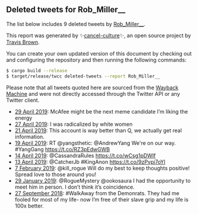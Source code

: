 ## Deleted tweets for Rob_Miller__

The list below includes 9 deleted tweets by
[Rob_Miller__](https://twitter.com/Rob_Miller__).



This report was generated by ✨[cancel-culture](https://github.com/travisbrown/cancel-culture)✨,
an open source project by [Travis Brown](https://twitter.com/travisbrown).

You can create your own updated version of this document by checking out and configuring the
repository and then running the following commands:

```bash
$ cargo build --release
$ target/release/twcc deleted-tweets --report Rob_Miller__
```

Please note that all tweets quoted here are sourced from the
[Wayback Machine](https://web.archive.org) and were not directly accessed through the Twitter API or
any Twitter client.

* [29 April 2019](https://web.archive.org/web/20190429172854/https://twitter.com/Rob_Miller__/status/1122915676337917952): McAfee might be the next meme candidate I’m liking the energy <!--1122915676337917952-->
* [27 April 2019](https://web.archive.org/web/20190427184342/https://twitter.com/Rob_Miller__/status/1122209724659838977): I was radicalized by white women <!--1122209724659838977-->
* [21 April 2019](https://web.archive.org/web/20190422045603/https://twitter.com/Rob_Miller__/status/1120098274046894081): This account is way better than Q, we actually get real information. <!--1120098274046894081-->
* [19 April 2019](https://web.archive.org/web/20190419130633/https://twitter.com/Rob_Miller__/status/1119225775130066945): RT @yangsthetic: @AndrewYang We're on our way.  #YangGang https://t.co/RZ3pEdwGWB <!--1119225775130066945-->
* [14 April 2019](https://web.archive.org/web/20190414191040/https://twitter.com/Rob_Miller__/status/1117505468782534657): @CassandraRules https://t.co/wCsg1pDWIf <!--1117505468782534657-->
* [13 April 2019](https://web.archive.org/web/20190413035045/https://twitter.com/Rob_Miller__/status/1116911576320217089): @CatcherJb #KingAnon https://t.co/9zPvpj7oYI <!--1116911576320217089-->
* [ 7 February 2019](https://web.archive.org/web/20190207163358/https://twitter.com/Rob_Miller__/status/1093548434798321664): @kill_rogue Will do my best to keep thoughts positive!  Spread love to those around you! <!--1093548434798321664-->
* [29 January 2019](https://web.archive.org/web/20190129023840/https://twitter.com/Rob_Miller__/status/1090076733880053760): @RogueMystery @ookosaura I had the opportunity to meet him in person.   I don’t think it’s coincidence. <!--1090076733880053760-->
* [27 September 2018](https://web.archive.org/web/20190409070536/https://twitter.com/Rob_Miller__/status/1045457882077114368): #WalkAway  from the Demonrats. They had me fooled for most of my life- now I’m free of their slave grip and my life is 100x better. <!--1045457882077114368-->
